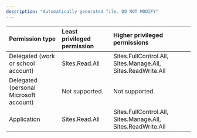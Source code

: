 ```yaml
---
description: "Automatically generated file. DO NOT MODIFY"
---
```


|Permission type|Least privileged permission|Higher privileged permissions|
|:---|:---|:---|
|Delegated (work or school account)|Sites.Read.All|Sites.FullControl.All, Sites.Manage.All, Sites.ReadWrite.All|
|Delegated (personal Microsoft account)|Not supported.|Not supported.|
|Application|Sites.Read.All|Sites.FullControl.All, Sites.Manage.All, Sites.ReadWrite.All|

